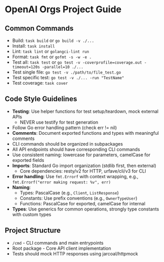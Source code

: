 # OpenAI Orgs Project Guide

## Common Commands

- Build: `task build` or `go build -v ./...`
- Install: `task install`
- Lint: `task lint` or `golangci-lint run`
- Format: `task fmt` or `gofmt -s -w -e .`
- Test all: `task test` or `go test -v -coverprofile=coverage.out -timeout=120s -parallel=10 ./...`
- Test single file: `go test -v ./path/to/file_test.go`
- Test specific test: `go test -v ./... -run "TestName"`
- Test coverage: `task cover`

## Code Style Guidelines

- **Testing**: Use helper functions for test setup/teardown, mock external APIs
  - NEVER use testify for test generation
- Follow Go error handling pattern (check err != nil)
- **Comments**: Document exported functions and types with meaningful comments
- CLI commands should be organized in subpackages
- All API endpoints should have corresponding CLI commands
- Use consistent naming: lowercase for parameters, camelCase for exported fields
- **Imports**: Standard Go import organization (stdlib first, then external)
  - Core dependencies: resty/v2 for HTTP, urfave/cli/v3 for CLI
- **Error handling**: Use `fmt.Errorf` with context wrapping, e.g., `fmt.Errorf("error making request: %v", err)`
- **Naming**:
  - Types: PascalCase (e.g., `Client`, `ListResponse`)
  - Constants: Use prefix conventions (e.g., `OwnerTypeUser`)
  - Functions: PascalCase for exported, camelCase for internal
- **Types**: Use generics for common operations, strongly type constants with custom types

## Project Structure

- `/cmd` - CLI commands and main entrypoints
- Root package - Core API client implementation
- Tests should mock HTTP responses using jarcoal/httpmock
